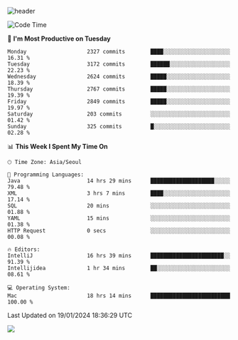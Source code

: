 ![header](https://capsule-render.vercel.app/api?type=Egg&color=timeAuto&height=300&section=header&text=PoPo&fontSize=90&animation=fadeIn)

  <!--START_SECTION:waka-->
![Code Time](http://img.shields.io/badge/Code%20Time-1%2C395%20hrs%2053%20mins-blue)

📅 **I'm Most Productive on Tuesday** 

```text
Monday                   2327 commits        ████░░░░░░░░░░░░░░░░░░░░░   16.31 % 
Tuesday                  3172 commits        ██████░░░░░░░░░░░░░░░░░░░   22.23 % 
Wednesday                2624 commits        █████░░░░░░░░░░░░░░░░░░░░   18.39 % 
Thursday                 2767 commits        █████░░░░░░░░░░░░░░░░░░░░   19.39 % 
Friday                   2849 commits        █████░░░░░░░░░░░░░░░░░░░░   19.97 % 
Saturday                 203 commits         ░░░░░░░░░░░░░░░░░░░░░░░░░   01.42 % 
Sunday                   325 commits         █░░░░░░░░░░░░░░░░░░░░░░░░   02.28 % 
```


📊 **This Week I Spent My Time On** 

```text
🕑︎ Time Zone: Asia/Seoul

💬 Programming Languages: 
Java                     14 hrs 29 mins      ████████████████████░░░░░   79.48 % 
XML                      3 hrs 7 mins        ████░░░░░░░░░░░░░░░░░░░░░   17.14 % 
SQL                      20 mins             ░░░░░░░░░░░░░░░░░░░░░░░░░   01.88 % 
YAML                     15 mins             ░░░░░░░░░░░░░░░░░░░░░░░░░   01.38 % 
HTTP Request             0 secs              ░░░░░░░░░░░░░░░░░░░░░░░░░   00.08 % 

🔥 Editors: 
IntelliJ                 16 hrs 39 mins      ███████████████████████░░   91.39 % 
Intellijidea             1 hr 34 mins        ██░░░░░░░░░░░░░░░░░░░░░░░   08.61 % 

💻 Operating System: 
Mac                      18 hrs 14 mins      █████████████████████████   100.00 % 
```


 Last Updated on 19/01/2024 18:36:29 UTC
<!--END_SECTION:waka-->



<img src="https://capsule-render.vercel.app/api?type=Egg&color=timeAuto&height=300&section=footer&text=PoPo&fontSize=90&animation=fadeIn&reversal=true" />
